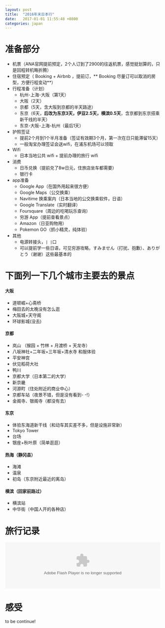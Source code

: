 ```yaml
---
layout: post
title:  "2016年末日本行"
date:   2017-01-01 11:55:48 +0800
categories: japan
---
```


# 准备部分

- 机票（ANA官网提前预定，2个人订到了2900的往返机票，感觉挺划算的，只是回程转机略折腾）
- 住宿预定（ Booking + Airbnb ，提前订，** Booking 尽量订可以取消的房型，方便行程变动**）
- 行程准备（计划）
  - 杭州-上海-大阪（第1天）
  - 大阪（2天）
  - 京都（5天，含大阪到京都的半天路途）
  - 东京（6天，**后改为东京3天，伊豆2.5天，横滨0.5天**，含京都到东京搭乘新干线的半天）
  - 东京-大阪-上海-杭州（最后1天）
- 护照签证
  - 提前2个月到1个半月准备（签证有效期3个月，第一次在日只能滞留15天）
  - 一般淘宝办理签证会送wifi，在浦东机场可以领取
- Wifi
  - 日本当地公共 wifi + 提前办理的旅行 wifi
- 消费
  - 日币兑换（提前兑了8w日元，住旅店坐车都需要）
  - 银行卡
- app准备
  - Google App（在国外用起来很方便）
  - Google Maps（公交换乘）
  - Navitime 换乘案内（日本当地的公交换乘软件，日语）
  - Google Translate（实时翻译）
  - Foursquare（周边的吃喝玩乐查询）
  - 穷游 App（提前查看景点）
  - Amazon（日亚购物用）
  - Pokemon GO（抓小精灵，纯体验）
- 其他
  - 电源转接头，`| |`口
  - 可以提前学一些日语，可见穷游攻略，すみません（打扰、抱歉）、ありがとう（谢谢）这些最基本的

# 下面列一下几个城市主要去的景点

#### 大阪

- 道顿崛+心斋桥
- 梅田去的太晚没有怎么逛
- 大阪城+天守阁
- 环球影城(没去)

#### 京都

- 岚山 （猴园 + 竹林 + 月渡桥 + 天龙寺）
- 八坂神社+二年坂+三年坂+清水寺 和服体验
- 平安神宫
- 伏见稻荷大社
- 鸭川
- 京都大学（日本第二的大学）
- 新京畿
- 河源町（住处附近的商业中心）
- 京都车站（夜景不错，但是没有看到- -!）
- 金阁寺、银阁寺（都没有去）

#### 东京

- 体验东海道新干线（和动车其实差不多，但是设施非常新）
- Tokyo Tower
- 台场
- 银座+秋叶原（简单逛逛）

#### 热海（静冈县）

- 海滩
- 温泉
- 初岛（东京附近最近的离岛）

#### 横滨（回家前路过）

- 横滨站
- 中华街（中国人开的各种店）

# 旅行记录

<embed src='http://player.youku.com/player.php/sid/XMTg5Mzg5Nzg5Mg==/v.swf' allowFullScreen='true' quality='high' width='100%' align='middle' allowScriptAccess='always' type='application/x-shockwave-flash'>


# 感受

to be continue!

<!-- !! 作为中国边上的邻国，以前曾经犯下过侵华罪行、现在现代化程度很高的日本，很想去看看究竟是怎么样的一个过节，日本国内的生活又是怎么样的？ -->

<!-- !! 到达大阪的第一感觉就是干净 -->
